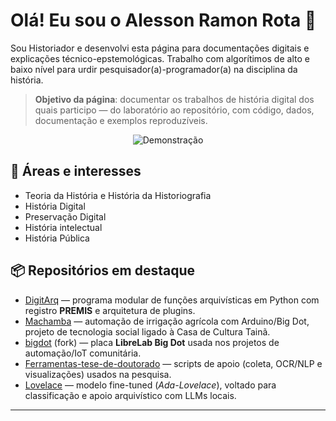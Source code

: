 # Olá! Eu sou o Alesson Ramon Rota 👋

Sou Historiador e desenvolvi esta página para documentações digitais e explicações técnico-epstemológicas. Trabalho com algorítimos de alto e baixo nível para urdir pesquisador(a)-programador(a) na disciplina da história. 



> **Objetivo da página**: documentar os trabalhos de história digital dos quais participo — do laboratório ao repositório, com código, dados, documentação e exemplos reproduzíveis.


<p align="center">
  <img src="https://github.com/alessonrota/alessonrota/blob/main/video_demo.gif" alt="Demonstração" />
</p>



## 🔎 Áreas e interesses
- Teoria da História e História da Historiografia
- História Digital
- Preservação Digital
- História intelectual
- História Pública
## 📦 Repositórios em destaque
- [DigitArq](https://github.com/alessonrota/DigitArq) — programa modular de funções arquivísticas em Python com registro **PREMIS** e arquitetura de plugins.
- [Machamba](https://github.com/alessonrota/Machamba) — automação de irrigação agrícola com Arduino/Big Dot, projeto de tecnologia social ligado à Casa de Cultura Tainã.
- [bigdot](https://github.com/alessonrota/bigdot) (fork) — placa **LibreLab Big Dot** usada nos projetos de automação/IoT comunitária.
- [Ferramentas-tese-de-doutorado](https://github.com/alessonrota/Ferramentas-tese-de-doutorado) — scripts de apoio (coleta, OCR/NLP e visualizações) usados na pesquisa.
- [Lovelace](https://github.com/alessonrota/Lovelace) — modelo fine-tuned (*Ada-Lovelace*), voltado para classificação e apoio arquivístico com LLMs locais.

---
